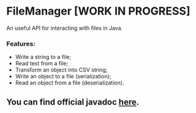 # FileManager [WORK IN PROGRESS]
An useful API for interacting with files in Java.
### Features:
* Write a string to a file;
* Read text from a file;
* Transform an object into CSV string;
* Write an object to a file (serialization);
* Read an object from a file (deserialization).
## You can find official javadoc <a href="https://acerbisgianluca.github.io/FileManager/">here</a>.
